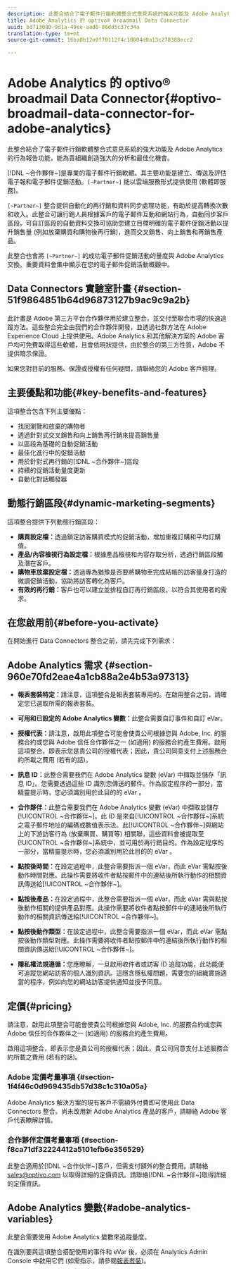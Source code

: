 ```yaml
---
description: 此整合結合了電子郵件行銷軟體整合式意見系統的強大功能及 Adobe Analytics 的行為報告功能，能為貴組織創造強大的分析和最佳化機會。
title: Adobe Analytics 的 optivo® broadmail Data Connector
uuid: bd713080-9d1a-49ee-aad0-86dd5c37c34a
translation-type: tm+mt
source-git-commit: 16ba0b12e0f70112f4c10804d0a13c278388ecc2

---
```



# Adobe Analytics 的 optivo® broadmail Data Connector{#optivo-broadmail-data-connector-for-adobe-analytics}

此整合結合了電子郵件行銷軟體整合式意見系統的強大功能及 Adobe Analytics 的行為報告功能，能為貴組織創造強大的分析和最佳化機會。

[!DNL ~合作夥伴~]是專業的電子郵件行銷軟體。其主要功能是建立、傳送及評估電子報和電子郵件促銷活動。`[~Partner~]` 能以雲端服務形式提供使用 (軟體即服務)。

`[~Partner~]` 整合提供自動化的再行銷和資料同步處理功能，有助於提高轉換次數和收入。此整合可讓行銷人員根據客戶的電子郵件互動和網站行為，自動同步客戶區段。可自訂區段的自動資料交換可協助您建立目標明確的電子郵件促銷活動以提升銷售量 (例如放棄購買和購物後再行銷)，進而交叉銷售、向上銷售和再銷售產品。

此整合也會將 `[~Partner~]` 的成功電子郵件促銷活動的量度與 Adobe Analytics 交換。重要資料會集中顯示在您的電子郵件促銷活動概觀中。

## Data Connectors 實驗室計畫 {#section-51f9864851b64d96873127b9ac9c9a2b}

此計畫是 Adobe 第三方平台合作夥伴用於建立整合，並交付至聯合市場的快速追蹤方法。這些整合完全由我們的合作夥伴開發，並透過社群方法在 Adobe Experience Cloud 上提供使用。Adobe Analytics 和其他解決方案的 Adobe 客戶均可免費取得這些軟體，且會依現狀提供，由於整合的第三方性質，Adobe 不提供暗示保證。

如果您對目前的服務、保證或授權有任何疑問，請聯絡您的 Adobe 客戶經理。

## 主要優點和功能{#key-benefits-and-features}

這項整合包含下列主要優點：

* 找回瀏覽和放棄的購物者
* 透過針對式交叉銷售和向上銷售再行銷來提高銷售量
* 以區段為基礎的自動促銷活動
* 最佳化進行中的促銷活動
* 用於針對式再行銷的[!DNL ~合作夥伴~]區段
* 持續的促銷活動量度更新
* 自動化對話觸發器

## 動態行銷區段{#dynamic-marketing-segments}

這項整合提供下列動態行銷區段：

* **購買設定檔：**&#x200B;透過鎖定訪客購買模式的促銷活動，增加重複訂購和平均訂購值。
* **產品/內容檢視行為設定檔：**&#x200B;根據產品檢視和內容存取分析，透過行銷區段觸及潛在客戶。
* **購物車放棄設定檔：**&#x200B;透過專為猶豫是否要將購物車完成結帳的訪客量身打造的微調促銷活動，協助將訪客轉化為客戶。
* **有效的再行銷：**&#x200B;客戶也可以建立並排程自訂再行銷區段，以符合其使用者的需求。

## 在您啟用前{#before-you-activate}

在開始進行 Data Connectors 整合之前，請先完成下列需求：

## Adobe Analytics 需求 {#section-960e70fd2eae4a1cb88a2e4b53a97313}

* **報表套裝特定：**&#x200B;請注意，這項整合是報表套裝專用的。在啟用整合之前，請確定您已選取所需的報表套裝。
* **可用和已設定的 Adobe Analytics 變數：**&#x200B;此整合需要自訂事件和自訂 eVar。

* **授權代表：**&#x200B;請注意，啟用此項整合可能會使貴公司根據您與 Adobe, Inc. 的服務合約或您與 Adobe 信任合作夥伴之一 (如適用) 的服務合約產生費用。啟用這項整合，即表示您是貴公司的授權代表；因此，貴公司同意支付上述服務合約所載之費用 (若有的話)。
* **訊息 ID：**&#x200B;此整合需要我們在 Adobe Analytics 變數 (eVar) 中擷取並儲存「訊息 ID」。您需要透過這些 ID 識別您傳送的郵件。作為設定程序的一部分，當精靈提示時，您必須識別用於此目的的 eVar 。
* **合作夥伴：**&#x200B;此整合需要我們在 Adobe Analytics 變數 (eVar) 中擷取並儲存[!UICONTROL ~合作夥伴~]。此 ID 是來自[!UICONTROL ~合作夥伴~]系統之電子郵件地址的編碼或數值表示法。此[!UICONTROL ~合作夥伴~]與網站上的下游訪客行為 (放棄購買、購買等) 相關聯，這些資料會被提取至[!UICONTROL ~合作夥伴~]系統中，並可用於再行銷目的。作為設定程序的一部分，當精靈提示時，您必須識別用於此目的的 eVar 。
* **點按後時間：**&#x200B;在設定過程中，此整合需要指派一個 eVar，而此 eVar 需點按後動作時間對應。此操作需要將收件者點按郵件中的連結後所執行動作的相關資訊傳送給[!UICONTROL ~合作夥伴~]。

* **點按後產品：**&#x200B;在設定過程中，此整合需要指派一個 eVar，而此 eVar 需與點按後動作相關的提供產品對應。此操作需要將收件者點按郵件中的連結後所執行動作的相關資訊傳送給[!UICONTROL ~合作夥伴~]。

* **點按後動作類型：**&#x200B;在設定過程中，此整合需要指派一個 eVar，而此 eVar 需點按後動作類型對應。此操作需要將收件者點按郵件中的連結後所執行動作的相關資訊傳送給[!UICONTROL ~合作夥伴~]。

* **隱私權法規遵循：**&#x200B;您應瞭解，一旦啟用收件者或訪客 ID 追蹤功能，此功能便可追蹤您網站訪客的個人識別資訊。這隱含隱私權問題，需要您的組織實施適當的程序，例如向您的網站訪客提供通知並授予同意。

## 定價{#pricing}

請注意，啟用此項整合可能會使貴公司根據您與 Adobe, Inc. 的服務合約或您與 Adobe 信任的合作夥伴之一 (如適用) 的服務合約產生費用。

啟用這項整合，即表示您是貴公司的授權代表；因此，貴公司同意支付上述服務合約所載之費用 (若有的話)。

### Adobe 定價考量事項 {#section-1f4f46c0d969435db57d38c1c310a05a}

Adobe Analytics 解決方案的現有客戶不需額外付費即可使用此 Data Connectors 整合。尚未改用新 Adobe Analytics 產品的客戶，請聯絡 Adobe 客戶代表瞭解詳情。

### 合作夥伴定價考量事項 {#section-f8ca71df32224412a5101efb6e356529}

此整合適用於[!DNL ~合作伙伴~]客戶，但需支付額外的整合費用。請聯絡 sales@optivo.com 以取得詳細的定價資訊。請聯絡[!DNL ~合作夥伴~]取得詳細的定價資訊。

## Adobe Analytics 變數{#adobe-analytics-variables}

此整合需要使用 Adobe Analytics 變數來追蹤量度。

在識別要與這項整合搭配使用的事件和 eVar 後，必須在 Analytics Admin Console 中啟用它們 (如需指示，請參閱[報表套裝](https://docs.adobe.com/content/help/zh-Hant/analytics/admin/manage-report-suites/report-suites-admin.html))。
